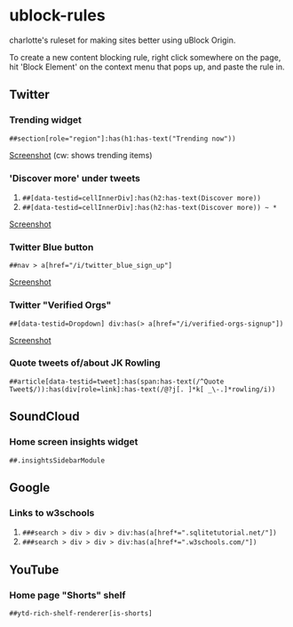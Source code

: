 # ublock-rules

charlotte's ruleset for making sites better using uBlock Origin.

To create a new content blocking rule, right click somewhere on the page,
hit 'Block Element' on the context menu that pops up, and paste the rule in.

## Twitter

### Trending widget

`##section[role="region"]:has(h1:has-text("Trending now"))`

[Screenshot](./images/twitter-trending-widget.png) (cw: shows trending items)

### 'Discover more' under tweets

1. `##[data-testid=cellInnerDiv]:has(h2:has-text(Discover more))`
2. `##[data-testid=cellInnerDiv]:has(h2:has-text(Discover more)) ~ *`

[Screenshot](./images/twitter-discover-more.png)

### Twitter Blue button

`##nav > a[href="/i/twitter_blue_sign_up"]`

[Screenshot](./images/twitter-blue.png)

### Twitter "Verified Orgs"

`##[data-testid=Dropdown] div:has(> a[href="/i/verified-orgs-signup"])`

[Screenshot](./images/twitter-verified-orgs.png)

### Quote tweets of/about JK Rowling

`##article[data-testid=tweet]:has(span:has-text(/^Quote Tweet$/)):has(div[role=link]:has-text(/@?j[. ]*k[ _\-.]*rowling/i))`

## SoundCloud

### Home screen insights widget

`##.insightsSidebarModule`

## Google

### Links to w3schools

1. `###search > div > div > div:has(a[href*=".sqlitetutorial.net/"])`
2. `###search > div > div > div:has(a[href*=".w3schools.com/"])`

## YouTube

### Home page "Shorts" shelf

`##ytd-rich-shelf-renderer[is-shorts]`
